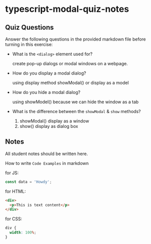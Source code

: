 # typescript-modal-quiz-notes

## Quiz Questions

Answer the following questions in the provided markdown file before turning in this exercise:

- What is the `<dialog>` element used for?

  create pop-up dialogs or modal windows on a webpage.

- How do you display a modal dialog?

  using display method showModal() or display as a model

- How do you hide a modal dialog?

  using showModel() because we can hide the window as a tab

- What is the difference between the `showModal` & `show` methods?

  1. showModal() display as a window
  2. show() display as dialog box

## Notes

All student notes should be written here.

How to write `Code Examples` in markdown

for JS:

```javascript
const data = 'Howdy';
```

for HTML:

```html
<div>
  <p>This is text content</p>
</div>
```

for CSS:

```css
div {
  width: 100%;
}
```
